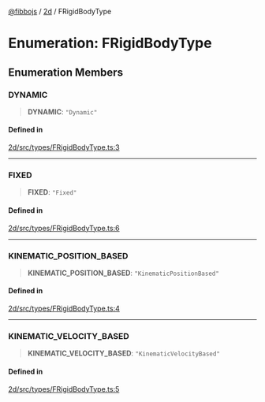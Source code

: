 [@fibbojs](/api/index) / [2d](/api/2d) / FRigidBodyType

# Enumeration: FRigidBodyType

## Enumeration Members

### DYNAMIC

> **DYNAMIC**: `"Dynamic"`

#### Defined in

[2d/src/types/FRigidBodyType.ts:3](https://github.com/fibbojs/fibbo/blob/75419f67767d6eabd45ee5e8c5b1df60af1ac8f3/packages/2d/src/types/FRigidBodyType.ts#L3)

***

### FIXED

> **FIXED**: `"Fixed"`

#### Defined in

[2d/src/types/FRigidBodyType.ts:6](https://github.com/fibbojs/fibbo/blob/75419f67767d6eabd45ee5e8c5b1df60af1ac8f3/packages/2d/src/types/FRigidBodyType.ts#L6)

***

### KINEMATIC\_POSITION\_BASED

> **KINEMATIC\_POSITION\_BASED**: `"KinematicPositionBased"`

#### Defined in

[2d/src/types/FRigidBodyType.ts:4](https://github.com/fibbojs/fibbo/blob/75419f67767d6eabd45ee5e8c5b1df60af1ac8f3/packages/2d/src/types/FRigidBodyType.ts#L4)

***

### KINEMATIC\_VELOCITY\_BASED

> **KINEMATIC\_VELOCITY\_BASED**: `"KinematicVelocityBased"`

#### Defined in

[2d/src/types/FRigidBodyType.ts:5](https://github.com/fibbojs/fibbo/blob/75419f67767d6eabd45ee5e8c5b1df60af1ac8f3/packages/2d/src/types/FRigidBodyType.ts#L5)
